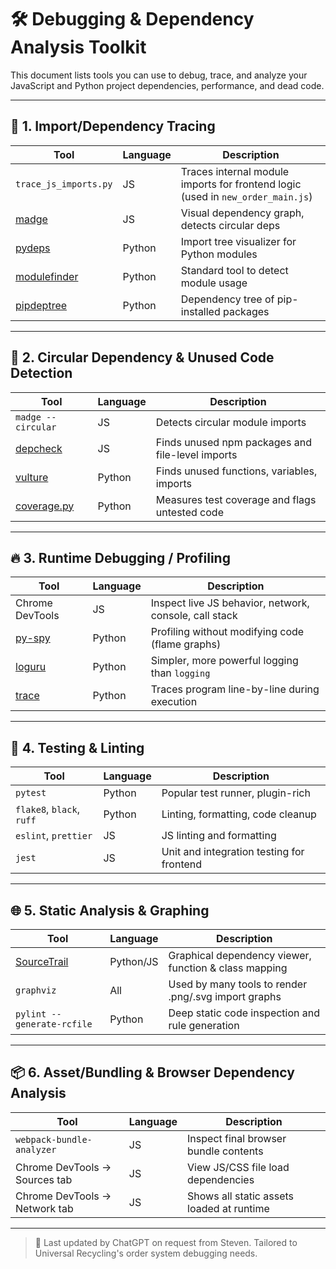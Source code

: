 # 🛠 Debugging & Dependency Analysis Toolkit

This document lists tools you can use to debug, trace, and analyze your JavaScript and Python project dependencies, performance, and dead code.

---

## 🧠 1. Import/Dependency Tracing

| Tool | Language | Description |
|------|----------|-------------|
| `trace_js_imports.py` | JS | Traces internal module imports for frontend logic (used in `new_order_main.js`) |
| [madge](https://github.com/pahen/madge) | JS | Visual dependency graph, detects circular deps |
| [pydeps](https://github.com/thebjorn/pydeps) | Python | Import tree visualizer for Python modules |
| [modulefinder](https://docs.python.org/3/library/modulefinder.html) | Python | Standard tool to detect module usage |
| [pipdeptree](https://github.com/naiquevin/pipdeptree) | Python | Dependency tree of pip-installed packages |

---

## 🔄 2. Circular Dependency & Unused Code Detection

| Tool | Language | Description |
|------|----------|-------------|
| `madge --circular` | JS | Detects circular module imports |
| [depcheck](https://www.npmjs.com/package/depcheck) | JS | Finds unused npm packages and file-level imports |
| [vulture](https://github.com/jendrikseipp/vulture) | Python | Finds unused functions, variables, imports |
| [coverage.py](https://coverage.readthedocs.io/) | Python | Measures test coverage and flags untested code |

---

## 🔥 3. Runtime Debugging / Profiling

| Tool | Language | Description |
|------|----------|-------------|
| Chrome DevTools | JS | Inspect live JS behavior, network, console, call stack |
| [py-spy](https://github.com/benfred/py-spy) | Python | Profiling without modifying code (flame graphs) |
| [loguru](https://github.com/Delgan/loguru) | Python | Simpler, more powerful logging than `logging` |
| [trace](https://docs.python.org/3/library/trace.html) | Python | Traces program line-by-line during execution |

---

## 🧪 4. Testing & Linting

| Tool | Language | Description |
|------|----------|-------------|
| `pytest` | Python | Popular test runner, plugin-rich |
| `flake8`, `black`, `ruff` | Python | Linting, formatting, code cleanup |
| `eslint`, `prettier` | JS | JS linting and formatting |
| `jest` | JS | Unit and integration testing for frontend |

---

## 🌐 5. Static Analysis & Graphing

| Tool | Language | Description |
|------|----------|-------------|
| [SourceTrail](https://github.com/CoatiSoftware/Sourcetrail) | Python/JS | Graphical dependency viewer, function & class mapping |
| `graphviz` | All | Used by many tools to render .png/.svg import graphs |
| `pylint --generate-rcfile` | Python | Deep static code inspection and rule generation |

---

## 📦 6. Asset/Bundling & Browser Dependency Analysis

| Tool | Language | Description |
|------|----------|-------------|
| `webpack-bundle-analyzer` | JS | Inspect final browser bundle contents |
| Chrome DevTools → Sources tab | JS | View JS/CSS file load dependencies |
| Chrome DevTools → Network tab | JS | Shows all static assets loaded at runtime |

---

> 📝 Last updated by ChatGPT on request from Steven. Tailored to Universal Recycling's order system debugging needs.
